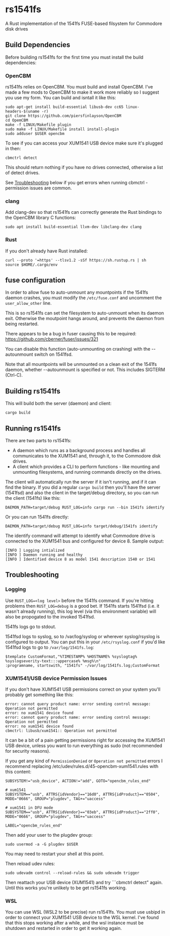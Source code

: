 # rs1541fs

A Rust implementation of the 1541fs FUSE-based filsystem for Commodore disk drives

## Build Dependencies

Before building rs1541fs for the first time you must install the build dependencies:

### OpenCBM

rs1541fs relies on OpenCBM.  You must build and install OpenCBM.  I've made a few mods to OpenCBM to make it work more reliably so I suggest you use my form.  You can build and isntall it like this:

```
sudo apt-get install build-essential libusb-dev cc65 linux-headers-$(uname -r)
git clone https://github.com/piersfinlayson/OpenCBM
cd OpemCBM
make -f LINUX/Makefile plugin
sudo make -f LINUX/Makefile install install-plugin
sudo adduser $USER opencbm
```

To see if you can access your XUM1541 USB device make sure it's plugged in then:

```
cbmctrl detect
```

This should return nothing if you have no drives connected, otherwise a list of detect drives.

See [Troubleshooting](#troubleshooting) below if you get errors when running cbmctrl - permission issues are common.

### clang

Add clang-dev so that rs1541fs can correctly generate the Rust bindings to the OpenCBM library C functions:
```
sudo apt install build-essential llvm-dev libclang-dev clang
```

### Rust

If you don't already have Rust installed:
```
curl --proto '=https' --tlsv1.2 -sSf https://sh.rustup.rs | sh
source $HOME/.cargo/env
```

## fuse configuration

In order to allow fuse to auto-unmount any mountpoints if the 1541fs daemon crashes, you must modify the ```/etc/fuse.conf``` and uncomment the  ```user_allow_other``` line.

This is so rs1541fs can set the filesystem to auto-unmount when its daemon exit.  Otherwise the moutpoint hangs around, and prevents the daemon from being restarted.

There appears to be a bug in fuser causing this to be required: https://github.com/cberner/fuser/issues/321

You can disable this function (auto-unmounting on crashing) with the --autounmount switch on 1541fsd.

Note that all mountpoints will be unmounted on a clean exit of the 1541fs daemon, whether --autounmount is specified or not.  This includes SIGTERM (Ctrl-C).

## Building rs1541fs

This will build both the server (daemon) and client:

```
cargo build
```

## Running rs1541fs

There are two parts to rs1541fs:
* A daemon which runs as a background process and handles all communicates to the XUM1541 and, through it, to the Commodore disk drives.
* A client which provides a CLI to perform functions - like mounting and unmounting filesystems, and running commands directly on the drives.

The client will automatically run the server if it isn't running, and if it can find the binary.  If you did a regular ```cargo build``` then you'll have the server (1541fsd) and also the client in the target/debug directory, so you can run the client (1541fs) like this:

```
DAEMON_PATH=target/debug RUST_LOG=info cargo run --bin 1541fs identify
```

Or you can run 1541fs directly:

```
DAEMON_PATH=target/debug RUST_LOG=info target/debug/1541fs identify
```

The identify command will attempt to identify what Commodore drive is connected to the XUM1541 bus and configured for device 8.  Sample output:

```
[INFO ] Logging intialized
[INFO ] Daemon running and healthy
[INFO ] Identified device 8 as model 1541 description 1540 or 1541
```

## Troubleshooting

### Logging

Use ```RUST_LOG=<log level>``` before the 1541fs command.  If you're hitting problems then ```RUST_LOG=debug``` is a good bet.  If 1541fs starts 1541fsd (i.e. it wasn't already running), this log level (via this environment variable) will also be propogated to the invoked 1541fsd.

1541fs logs go to stdout.

1541fsd logs to syslog, so to /var/log/syslog or wherever syslog/rsyslog is configured to output.  You can put this in your ```/etc/rsyslog.conf``` if you'd like 1541fsd logs to go to ```/var/log/1541fs.log```:

```
$template CustomFormat,"%TIMESTAMP% %HOSTNAME% %syslogtag% %syslogseverity-text:::uppercase% %msg%\n"
:programname, startswith, "1541fs" -/var/log/1541fs.log;CustomFormat
```

### XUM1541/USB device Permission Issues

If you don't have XUM1541 USB permissions correct on your system you'll probably get something like this:

```
error: cannot query product name: error sending control message: Operation not permitted
error: no xum1541 device found
error: cannot query product name: error sending control message: Operation not permitted
error: no xum1541 device found
cbmctrl: libusb/xum1541:: Operation not permitted
```

It can be a bit of a pain getting permissions right for accessing the XUM1541 USB device, unless you want to run everything as sudo (not recommended for security reasons).

If you get any kind of ```PermissionDenied``` or ```Operation not permitted``` errors I recommend replacing /etc/udev/rules.d/45-opencbm-xum1541.rules with this content:

```
SUBSYSTEM!="usb_device", ACTION!="add", GOTO="opencbm_rules_end"

# xum1541
SUBSYSTEM=="usb", ATTRS{idVendor}=="16d0", ATTRS{idProduct}=="0504", MODE="0666", GROUP="plugdev", TAG+="uaccess"

# xum1541 in DFU mode
SUBSYSTEM=="usb", ATTRS{idVendor}=="03eb", ATTRS{idProduct}=="2ff0", MODE="0666", GROUP="plugdev", TAG+="uaccess"

LABEL="opencbm_rules_end"
```

Then add your user to the plugdev group:

```
sudo usermod -a -G plugdev $USER
```

You may need to restart your shell at this point.

Then reload udev rules:

```
sudo udevadm control --reload-rules && sudo udevadm trigger
```

Then reattach your USB device (XUM1541) and try ```cbmctrl detect" again.  Until this works you're unlikely to be get rs1541fs working.

### WSL

You can use WSL (WSL2 to be precise) run rs1541fs.  You must use usbipd in order to connect your XUM1541 USB device to the WSL kernel.  I've found that this stops working after a while, and the wsl instance must be shutdown and restarted in order to get it working again.